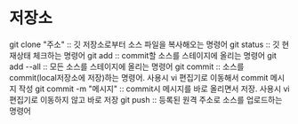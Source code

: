 # 저장소


git clone "주소" :: 깃 저장소로부터 소스 파일을 복사해오는 명령어
git status :: 깃 현재상태 체크하는 명령어
git add :: commit할 소스를 스테이지에 올리는 명령어
git add --all :: 모든 소스를 스테이지에 올리는 명령어
git commit :: 소스를 commit(local저장소에 저장)하는 명령어. 사용시 vi 편집기로 이동해서 commit 메시지 작성 
git commit -m "메시지" :: commit시 메시지를 바로 올리면서 저장. 사용시 vi편집기로 이동하지 않고 바로 저장
git push :: 등록된 원격 주소로 소스를 업로드하는 명령어 
